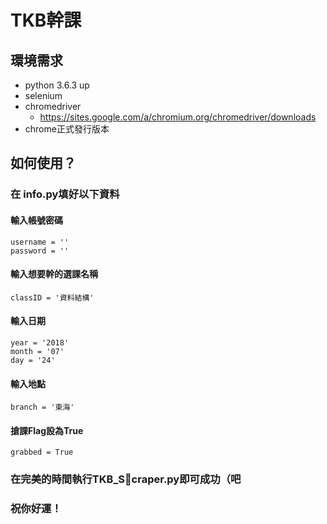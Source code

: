 TKB幹課
===========================


## 環境需求
* python 3.6.3 up
* selenium
* chromedriver
	* https://sites.google.com/a/chromium.org/chromedriver/downloads
* chrome正式發行版本

## 如何使用？
### 在 info\.py填好以下資料
#### 輸入帳號密碼
	username = ''
    password = ''
#### 輸入想要幹的選課名稱
	classID = '資料結構'
#### 輸入日期
	year = '2018'
	month = '07'
	day = '24'
#### 輸入地點
	branch = '東海'
#### 搶課Flag設為True
	grabbed = True
### 在完美的時間執行TKB_Scraper\.py即可成功（吧
### 祝你好運！